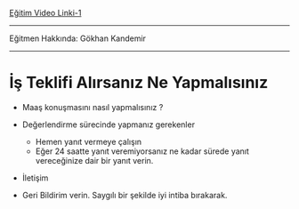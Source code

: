 [Eğitim Video Linki-1](https://www.youtube.com/watch?v=ur4dLNq_AhI)

---

Eğitmen Hakkında: Gökhan Kandemir

---

# İş Teklifi Alırsanız Ne Yapmalısınız

* Maaş konuşmasını nasıl yapmalısınız ?

* Değerlendirme sürecinde yapmanız gerekenler
    * Hemen yanıt vermeye çalışın
    * Eğer 24 saatte yanıt veremiyorsanız ne kadar sürede yanıt vereceğinize dair bir yanıt verin.
* İletişim
* Geri Bildirim verin. Saygılı bir şekilde iyi intiba bırakarak.
